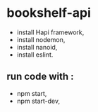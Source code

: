 # bookshelf-api

- install Hapi framework,
- install nodemon,
- install nanoid,
- install eslint.

## run code with :
- npm start,
- npm start-dev,
